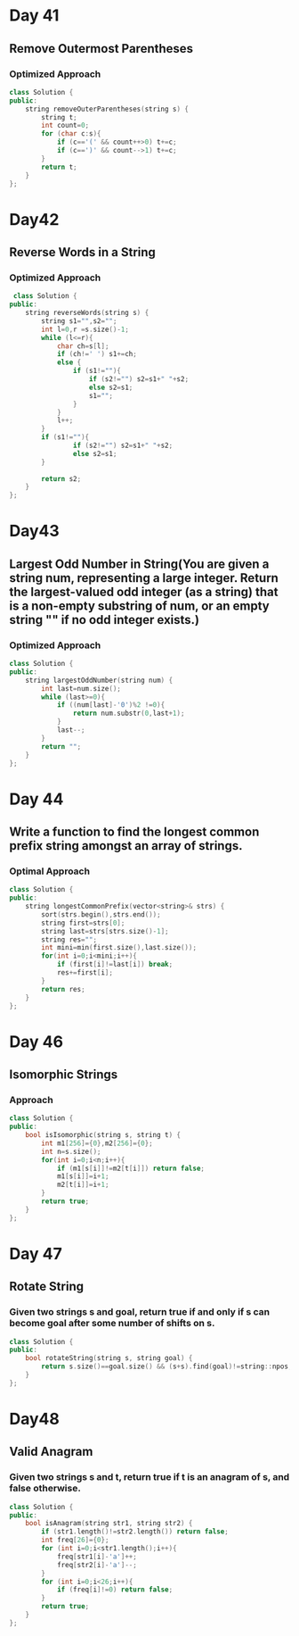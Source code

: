 # Day 41
## Remove Outermost Parentheses
### Optimized Approach
```cpp
class Solution {
public:
    string removeOuterParentheses(string s) {
        string t;
        int count=0;
        for (char c:s){
            if (c=='(' && count++>0) t+=c;
            if (c==')' && count-->1) t+=c;
        }        
        return t;
    }
};
```

# Day42
##  Reverse Words in a String
### Optimized Approach
```cpp
 class Solution {
public:
    string reverseWords(string s) {
        string s1="",s2="";
        int l=0,r =s.size()-1;
        while (l<=r){
            char ch=s[l];
            if (ch!=' ') s1+=ch;
            else {
                if (s1!=""){
                    if (s2!="") s2=s1+" "+s2;
                    else s2=s1;
                    s1="";
                }
            } 
            l++;
        }   
        if (s1!=""){
                if (s2!="") s2=s1+" "+s2;
                else s2=s1;
        }
          
        return s2;
    }
};
```

# Day43
## Largest Odd Number in String(You are given a string num, representing a large integer. Return the largest-valued odd integer (as a string) that is a non-empty substring of num, or an empty string "" if no odd integer exists.)
### Optimized Approach
```cpp
class Solution {
public:
    string largestOddNumber(string num) {
        int last=num.size();
        while (last>=0){
            if ((num[last]-'0')%2 !=0){
                return num.substr(0,last+1);
            }
            last--;
        }        
        return "";
    }
};
```

# Day 44
## Write a function to find the longest common prefix string amongst an array of strings.
### Optimal Approach
```cpp
class Solution {
public:
    string longestCommonPrefix(vector<string>& strs) {
        sort(strs.begin(),strs.end());
        string first=strs[0];
        string last=strs[strs.size()-1];
        string res="";
        int mini=min(first.size(),last.size());
        for(int i=0;i<mini;i++){
            if (first[i]!=last[i]) break;
            res+=first[i];
        }
        return res;
    }
};

```
# Day 46
## Isomorphic Strings
### Approach
```cpp
class Solution {
public:
    bool isIsomorphic(string s, string t) {
        int m1[256]={0},m2[256]={0};
        int n=s.size();
        for(int i=0;i<n;i++){
            if (m1[s[i]]!=m2[t[i]]) return false;
            m1[s[i]]=i+1;
            m2[t[i]]=i+1;
        }     
        return true;  
    }
};
```

# Day 47
## Rotate String
### Given two strings s and goal, return true if and only if s can become goal after some number of shifts on s.
```cpp
class Solution {
public:
    bool rotateString(string s, string goal) {
        return s.size()==goal.size() && (s+s).find(goal)!=string::npos;        
    }
};
```

# Day48
##  Valid Anagram
### Given two strings s and t, return true if t is an anagram of s, and false otherwise.
```cpp
class Solution {
public:
    bool isAnagram(string str1, string str2) {
        if (str1.length()!=str2.length()) return false;
        int freq[26]={0};
        for (int i=0;i<str1.length();i++){
            freq[str1[i]-'a']++;
            freq[str2[i]-'a']--;
        }        
        for (int i=0;i<26;i++){
            if (freq[i]!=0) return false;
        }
        return true;
    }
};
```

